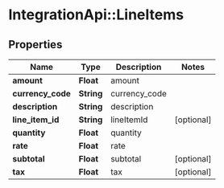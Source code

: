 # IntegrationApi::LineItems

## Properties
Name | Type | Description | Notes
------------ | ------------- | ------------- | -------------
**amount** | **Float** | amount | 
**currency_code** | **String** | currency_code | 
**description** | **String** | description | 
**line_item_id** | **String** | lineItemId | [optional] 
**quantity** | **Float** | quantity | 
**rate** | **Float** | rate | 
**subtotal** | **Float** | subtotal | [optional] 
**tax** | **Float** | tax | [optional] 


